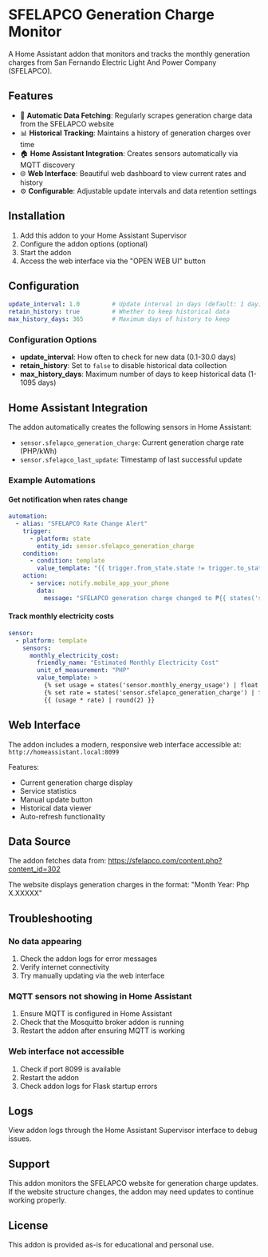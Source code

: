 # SFELAPCO Generation Charge Monitor

A Home Assistant addon that monitors and tracks the monthly generation charges from San Fernando Electric Light And Power Company (SFELAPCO).

## Features

- 🔄 **Automatic Data Fetching**: Regularly scrapes generation charge data from the SFELAPCO website
- 📊 **Historical Tracking**: Maintains a history of generation charges over time
- 🏠 **Home Assistant Integration**: Creates sensors automatically via MQTT discovery
- 🌐 **Web Interface**: Beautiful web dashboard to view current rates and history
- ⚙️ **Configurable**: Adjustable update intervals and data retention settings

## Installation

1. Add this addon to your Home Assistant Supervisor
2. Configure the addon options (optional)
3. Start the addon
4. Access the web interface via the "OPEN WEB UI" button

## Configuration

```yaml
update_interval: 1.0         # Update interval in days (default: 1 day)
retain_history: true         # Whether to keep historical data
max_history_days: 365        # Maximum days of history to keep
```

### Configuration Options

- **update_interval**: How often to check for new data (0.1-30.0 days)
- **retain_history**: Set to `false` to disable historical data collection
- **max_history_days**: Maximum number of days to keep historical data (1-1095 days)

## Home Assistant Integration

The addon automatically creates the following sensors in Home Assistant:

- `sensor.sfelapco_generation_charge`: Current generation charge rate (PHP/kWh)
- `sensor.sfelapco_last_update`: Timestamp of last successful update

### Example Automations

#### Get notification when rates change
```yaml
automation:
  - alias: "SFELAPCO Rate Change Alert"
    trigger:
      - platform: state
        entity_id: sensor.sfelapco_generation_charge
    condition:
      - condition: template
        value_template: "{{ trigger.from_state.state != trigger.to_state.state }}"
    action:
      - service: notify.mobile_app_your_phone
        data:
          message: "SFELAPCO generation charge changed to ₱{{ states('sensor.sfelapco_generation_charge') }}/kWh"
```

#### Track monthly electricity costs
```yaml
sensor:
  - platform: template
    sensors:
      monthly_electricity_cost:
        friendly_name: "Estimated Monthly Electricity Cost"
        unit_of_measurement: "PHP"
        value_template: >
          {% set usage = states('sensor.monthly_energy_usage') | float %}
          {% set rate = states('sensor.sfelapco_generation_charge') | float %}
          {{ (usage * rate) | round(2) }}
```

## Web Interface

The addon includes a modern, responsive web interface accessible at:
`http://homeassistant.local:8099`

Features:
- Current generation charge display
- Service statistics
- Manual update button
- Historical data viewer
- Auto-refresh functionality

## Data Source

The addon fetches data from: https://sfelapco.com/content.php?content_id=302

The website displays generation charges in the format:
"Month Year: Php X.XXXXX"

## Troubleshooting

### No data appearing
1. Check the addon logs for error messages
2. Verify internet connectivity
3. Try manually updating via the web interface

### MQTT sensors not showing in Home Assistant
1. Ensure MQTT is configured in Home Assistant
2. Check that the Mosquitto broker addon is running
3. Restart the addon after ensuring MQTT is working

### Web interface not accessible
1. Check if port 8099 is available
2. Restart the addon
3. Check addon logs for Flask startup errors

## Logs

View addon logs through the Home Assistant Supervisor interface to debug issues.

## Support

This addon monitors the SFELAPCO website for generation charge updates. If the website structure changes, the addon may need updates to continue working properly.

## License

This addon is provided as-is for educational and personal use.

